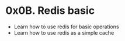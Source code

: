 # 0x0B. Redis basic

<ul>
<li>Learn how to use redis for basic operations</li>
<li>Learn how to use redis as a simple cache</li>
</ul>